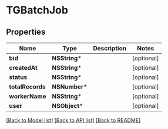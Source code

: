 # TGBatchJob

## Properties
Name | Type | Description | Notes
------------ | ------------- | ------------- | -------------
**bid** | **NSString*** |  | [optional] 
**createdAt** | **NSString*** |  | [optional] 
**status** | **NSString*** |  | [optional] 
**totalRecords** | **NSNumber*** |  | [optional] 
**workerName** | **NSString*** |  | [optional] 
**user** | **NSObject*** |  | [optional] 

[[Back to Model list]](../README.md#documentation-for-models) [[Back to API list]](../README.md#documentation-for-api-endpoints) [[Back to README]](../README.md)



